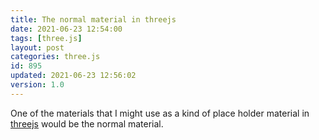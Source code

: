 ```yaml
---
title: The normal material in threejs
date: 2021-06-23 12:54:00
tags: [three.js]
layout: post
categories: three.js
id: 895
updated: 2021-06-23 12:56:02
version: 1.0
---
```


One of the materials that I might use as a kind of place holder material in [threejs](https://threejs.org/docs/#manual/en/introduction/Creating-a-scene) would be the normal material.

<!-- more -->
